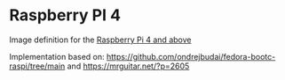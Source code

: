 # Raspberry PI 4 

Image definition for the [Raspberry Pi 4 and above](https://www.raspberrypi.com/)

Implementation based on: 
https://github.com/ondrejbudai/fedora-bootc-raspi/tree/main and 
https://mrguitar.net/?p=2605

## 